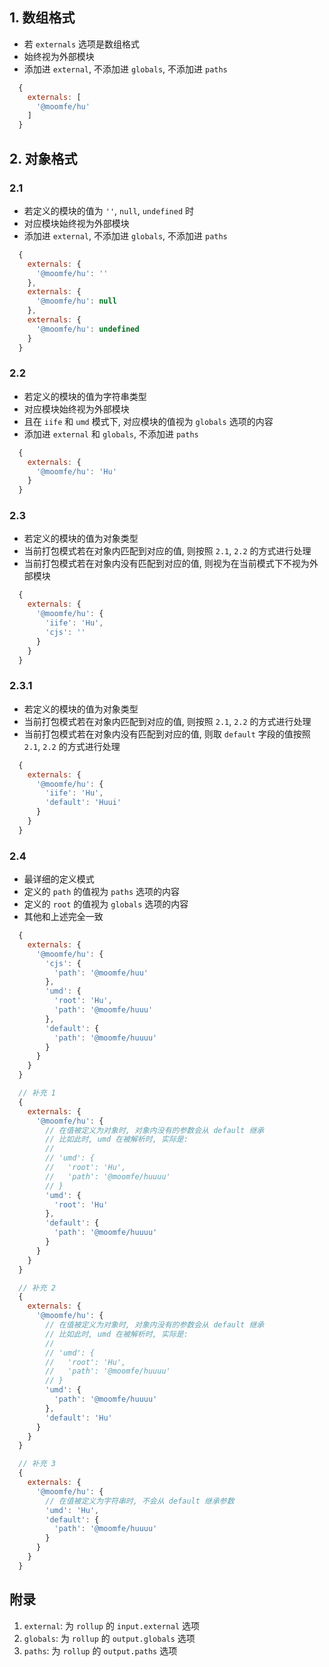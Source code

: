 ## 1. 数组格式

- 若 `externals` 选项是数组格式
- 始终视为外部模块
- 添加进 `external`, 不添加进 `globals`, 不添加进 `paths`
``` js
  {
    externals: [
      '@moomfe/hu'
    ]
  }
```



## 2. 对象格式

### 2.1

- 若定义的模块的值为 `''`, `null`, `undefined` 时
- 对应模块始终视为外部模块
- 添加进 `external`, 不添加进 `globals`, 不添加进 `paths`
``` js
  {
    externals: {
      '@moomfe/hu': ''
    },
    externals: {
      '@moomfe/hu': null
    },
    externals: {
      '@moomfe/hu': undefined
    }
  }
```

### 2.2

- 若定义的模块的值为字符串类型
- 对应模块始终视为外部模块
- 且在 `iife` 和 `umd` 模式下, 对应模块的值视为 `globals` 选项的内容
- 添加进 `external` 和 `globals`, 不添加进 `paths`
``` js
  {
    externals: {
      '@moomfe/hu': 'Hu'
    }
  }
```

### 2.3

- 若定义的模块的值为对象类型
- 当前打包模式若在对象内匹配到对应的值, 则按照 `2.1`, `2.2` 的方式进行处理
- 当前打包模式若在对象内没有匹配到对应的值, 则视为在当前模式下不视为外部模块
``` js
  {
    externals: {
      '@moomfe/hu': {
        'iife': 'Hu',
        'cjs': ''
      }
    }
  }
```

### 2.3.1

- 若定义的模块的值为对象类型
- 当前打包模式若在对象内匹配到对应的值, 则按照 `2.1`, `2.2` 的方式进行处理
- 当前打包模式若在对象内没有匹配到对应的值, 则取 `default` 字段的值按照 `2.1`, `2.2` 的方式进行处理
``` js
  {
    externals: {
      '@moomfe/hu': {
        'iife': 'Hu',
        'default': 'Huui'
      }
    }
  }
```

### 2.4

- 最详细的定义模式
- 定义的 `path` 的值视为 `paths` 选项的内容
- 定义的 `root` 的值视为 `globals` 选项的内容
- 其他和上述完全一致
``` js
  {
    externals: {
      '@moomfe/hu': {
        'cjs': {
          'path': '@moomfe/huu'
        },
        'umd': {
          'root': 'Hu',
          'path': '@moomfe/huuu'
        },
        'default': {
          'path': '@moomfe/huuuu'
        }
      }
    }
  }

  // 补充 1
  {
    externals: {
      '@moomfe/hu': {
        // 在值被定义为对象时, 对象内没有的参数会从 default 继承
        // 比如此时, umd 在被解析时, 实际是:
        // 
        // 'umd': {
        //   'root': 'Hu',
        //   'path': '@moomfe/huuuu'
        // }
        'umd': {
          'root': 'Hu'
        },
        'default': {
          'path': '@moomfe/huuuu'
        }
      }
    }
  }

  // 补充 2
  {
    externals: {
      '@moomfe/hu': {
        // 在值被定义为对象时, 对象内没有的参数会从 default 继承
        // 比如此时, umd 在被解析时, 实际是:
        // 
        // 'umd': {
        //   'root': 'Hu',
        //   'path': '@moomfe/huuuu'
        // }
        'umd': {
          'path': '@moomfe/huuuu'
        },
        'default': 'Hu'
      }
    }
  }

  // 补充 3
  {
    externals: {
      '@moomfe/hu': {
        // 在值被定义为字符串时, 不会从 default 继承参数
        'umd': 'Hu',
        'default': {
          'path': '@moomfe/huuuu'
        }
      }
    }
  }
```



## 附录

1. `external`: 为 `rollup` 的 `input.external` 选项
2. `globals`: 为 `rollup` 的 `output.globals` 选项
3. `paths`: 为 `rollup` 的 `output.paths` 选项